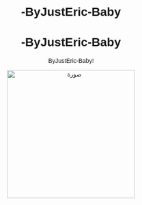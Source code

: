 # -ByJustEric-Baby
<!DOCTYPE html>
<html>
<head>
  <title>ByJustEric-Baby</title>
  <style>
    body {
      font-family: Arial, sans-serif;
      text-align: center;
      padding: 50px;
    }
  </style>
</head>
<body>
  <h1>-ByJustEric-Baby</h1>
  <p>ByJustEric-Baby!</p>
  <img src="your-image.jpg" alt="صورة" width="300">
</body>
</html>
